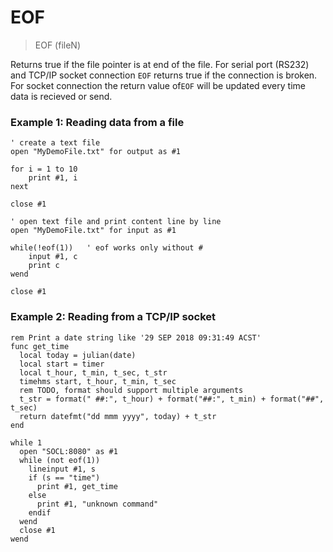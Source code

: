 # EOF

> EOF (fileN)

Returns true if the file pointer is at end of the file. For serial port (RS232) and TCP/IP socket connection `EOF` returns true if the connection is broken. For socket connection the return value of`EOF` will be updated every time data is recieved or send.

### Example 1: Reading data from a file

```
' create a text file
open "MyDemoFile.txt" for output as #1

for i = 1 to 10
    print #1, i 
next

close #1

' open text file and print content line by line
open "MyDemoFile.txt" for input as #1

while(!eof(1))   ' eof works only without #
    input #1, c
    print c
wend

close #1
```

### Example 2: Reading from a TCP/IP socket

```
rem Print a date string like '29 SEP 2018 09:31:49 ACST'
func get_time
  local today = julian(date)
  local start = timer
  local t_hour, t_min, t_sec, t_str
  timehms start, t_hour, t_min, t_sec
  rem TODO, format should support multiple arguments
  t_str = format(" ##:", t_hour) + format("##:", t_min) + format("##", t_sec)
  return datefmt("dd mmm yyyy", today) + t_str
end

while 1
  open "SOCL:8080" as #1
  while (not eof(1))
    lineinput #1, s
    if (s == "time")
      print #1, get_time
    else
      print #1, "unknown command"
    endif
  wend
  close #1
wend
```
